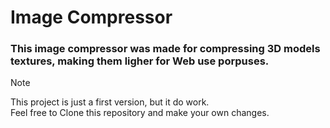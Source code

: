 # Image Compressor

### This image compressor was made for compressing 3D models textures, making them ligher for Web use porpuses.

>[!NOTE]
> This project is just a first version, but it do work.<br/>
> Feel free to Clone this repository and make your own changes.
